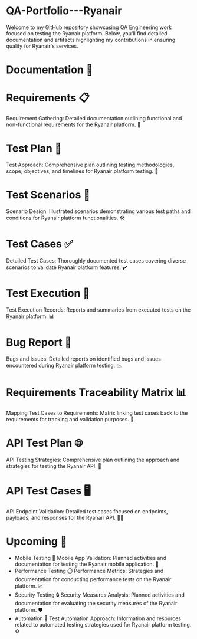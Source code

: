 # QA-Portfolio---Ryanair
Welcome to my GitHub repository showcasing QA Engineering work focused on testing the Ryanair platform. Below, you'll find detailed documentation and artifacts highlighting my contributions in ensuring quality for Ryanair's services.

# Documentation 📄
# Requirements 📋
Requirement Gathering: Detailed documentation outlining functional and non-functional requirements for the Ryanair platform. 📝

# Test Plan 📝
Test Approach: Comprehensive plan outlining testing methodologies, scope, objectives, and timelines for Ryanair platform testing. 📅

# Test Scenarios 🔄
Scenario Design: Illustrated scenarios demonstrating various test paths and conditions for Ryanair platform functionalities. 🛠️

# Test Cases ✅
Detailed Test Cases: Thoroughly documented test cases covering diverse scenarios to validate Ryanair platform features. ✔️

# Test Execution 🚀
Test Execution Records: Reports and summaries from executed tests on the Ryanair platform. 📊

# Bug Report 🐞
Bugs and Issues: Detailed reports on identified bugs and issues encountered during Ryanair platform testing. 📉

# Requirements Traceability Matrix 📊
Mapping Test Cases to Requirements: Matrix linking test cases back to the requirements for tracking and validation purposes. 🔄

# API Test Plan 🌐
API Testing Strategies: Comprehensive plan outlining the approach and strategies for testing the Ryanair API. 🧪

# API Test Cases 🖥️
API Endpoint Validation: Detailed test cases focused on endpoints, payloads, and responses for the Ryanair API. 🕵️‍♂️

# Upcoming 🚀
- Mobile Testing 📱
Mobile App Validation: Planned activities and documentation for testing the Ryanair mobile application. 📲
- Performance Testing ⏱️
Performance Metrics: Strategies and documentation for conducting performance tests on the Ryanair platform. 📈
- Security Testing 🔒
Security Measures Analysis: Planned activities and documentation for evaluating the security measures of the Ryanair platform. 🛡️
- Automation 🤖
Test Automation Approach: Information and resources related to automated testing strategies used for Ryanair platform testing. ⚙️
